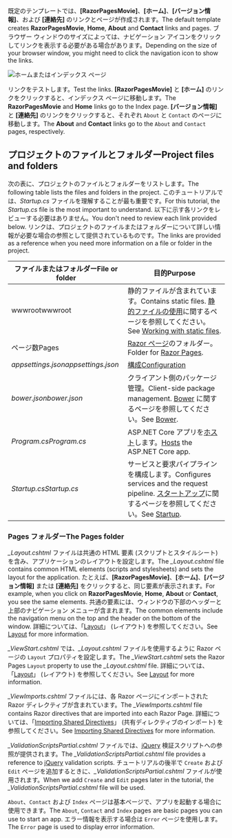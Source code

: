 <span data-ttu-id="3cc1c-101">既定のテンプレートでは、**[RazorPagesMovie]**、**[ホーム]**、**[バージョン情報]**、および **[連絡先]** のリンクとページが作成されます。</span><span class="sxs-lookup"><span data-stu-id="3cc1c-101">The default template creates **RazorPagesMovie**, **Home**, **About** and **Contact** links and pages.</span></span> <span data-ttu-id="3cc1c-102">ブラウザー ウィンドウのサイズによっては、ナビゲーション アイコンをクリックしてリンクを表示する必要がある場合があります。</span><span class="sxs-lookup"><span data-stu-id="3cc1c-102">Depending on the size of your browser window, you might need to click the navigation icon to show the links.</span></span>

![ホームまたはインデックス ページ](../../tutorials/razor-pages/razor-pages-start/_static/home2.png)

<span data-ttu-id="3cc1c-104">リンクをテストします。</span><span class="sxs-lookup"><span data-stu-id="3cc1c-104">Test the links.</span></span> <span data-ttu-id="3cc1c-105">**[RazorPagesMovie]** と **[ホーム]** のリンクをクリックすると、インデックス ページに移動します。</span><span class="sxs-lookup"><span data-stu-id="3cc1c-105">The **RazorPagesMovie** and **Home** links go to the Index page.</span></span> <span data-ttu-id="3cc1c-106">**[バージョン情報]** と **[連絡先]** のリンクをクリックすると、それぞれ `About` と `Contact` のページに移動します。</span><span class="sxs-lookup"><span data-stu-id="3cc1c-106">The **About** and **Contact** links go to the `About` and `Contact` pages, respectively.</span></span>

## <a name="project-files-and-folders"></a><span data-ttu-id="3cc1c-107">プロジェクトのファイルとフォルダー</span><span class="sxs-lookup"><span data-stu-id="3cc1c-107">Project files and folders</span></span>

<span data-ttu-id="3cc1c-108">次の表に、プロジェクトのファイルとフォルダーをリストします。</span><span class="sxs-lookup"><span data-stu-id="3cc1c-108">The following table lists the files and folders in the project.</span></span> <span data-ttu-id="3cc1c-109">このチュートリアルでは、*Startup.cs* ファイルを理解することが最も重要です。</span><span class="sxs-lookup"><span data-stu-id="3cc1c-109">For this tutorial, the *Startup.cs* file is the most important to understand.</span></span> <span data-ttu-id="3cc1c-110">以下に示す各リンクをレビューする必要はありません。</span><span class="sxs-lookup"><span data-stu-id="3cc1c-110">You don't need to review each link provided below.</span></span> <span data-ttu-id="3cc1c-111">リンクは、プロジェクトのファイルまたはフォルダーについて詳しい情報が必要な場合の参照として提供されているものです。</span><span class="sxs-lookup"><span data-stu-id="3cc1c-111">The links are provided as a reference when you need more information on a file or folder in the project.</span></span>

| <span data-ttu-id="3cc1c-112">ファイルまたはフォルダー</span><span class="sxs-lookup"><span data-stu-id="3cc1c-112">File or folder</span></span>              | <span data-ttu-id="3cc1c-113">目的</span><span class="sxs-lookup"><span data-stu-id="3cc1c-113">Purpose</span></span> |
| ----------------- | ------------ | 
| <span data-ttu-id="3cc1c-114">wwwroot</span><span class="sxs-lookup"><span data-stu-id="3cc1c-114">wwwroot</span></span> | <span data-ttu-id="3cc1c-115">静的ファイルが含まれています。</span><span class="sxs-lookup"><span data-stu-id="3cc1c-115">Contains static files.</span></span> <span data-ttu-id="3cc1c-116">[静的ファイルの使用](xref:fundamentals/static-files)に関するページを参照してください。</span><span class="sxs-lookup"><span data-stu-id="3cc1c-116">See [Working with static files](xref:fundamentals/static-files).</span></span> |
| <span data-ttu-id="3cc1c-117">ページ数</span><span class="sxs-lookup"><span data-stu-id="3cc1c-117">Pages</span></span> | <span data-ttu-id="3cc1c-118">[Razor ページ](xref:mvc/razor-pages/index)のフォルダー。</span><span class="sxs-lookup"><span data-stu-id="3cc1c-118">Folder for [Razor Pages](xref:mvc/razor-pages/index).</span></span> | 
| <span data-ttu-id="3cc1c-119">*appsettings.json*</span><span class="sxs-lookup"><span data-stu-id="3cc1c-119">*appsettings.json*</span></span> | [<span data-ttu-id="3cc1c-120">構成</span><span class="sxs-lookup"><span data-stu-id="3cc1c-120">Configuration</span></span>](xref:fundamentals/configuration) |
| <span data-ttu-id="3cc1c-121">*bower.json*</span><span class="sxs-lookup"><span data-stu-id="3cc1c-121">*bower.json*</span></span> | <span data-ttu-id="3cc1c-122">クライアント側のパッケージ管理。</span><span class="sxs-lookup"><span data-stu-id="3cc1c-122">Client-side package management.</span></span> <span data-ttu-id="3cc1c-123">[Bower](xref:client-side/bower) に関するページを参照してください。</span><span class="sxs-lookup"><span data-stu-id="3cc1c-123">See [Bower](xref:client-side/bower).</span></span>|
| <span data-ttu-id="3cc1c-124">*Program.cs*</span><span class="sxs-lookup"><span data-stu-id="3cc1c-124">*Program.cs*</span></span> | <span data-ttu-id="3cc1c-125">ASP.NET Core アプリを[ホスト](xref:fundamentals/hosting)します。</span><span class="sxs-lookup"><span data-stu-id="3cc1c-125">[Hosts](xref:fundamentals/hosting) the ASP.NET Core app.</span></span>|
| <span data-ttu-id="3cc1c-126">*Startup.cs*</span><span class="sxs-lookup"><span data-stu-id="3cc1c-126">*Startup.cs*</span></span> | <span data-ttu-id="3cc1c-127">サービスと要求パイプラインを構成します。</span><span class="sxs-lookup"><span data-stu-id="3cc1c-127">Configures services and the request pipeline.</span></span> <span data-ttu-id="3cc1c-128">[スタートアップ](xref:fundamentals/startup)に関するページを参照してください。</span><span class="sxs-lookup"><span data-stu-id="3cc1c-128">See [Startup](xref:fundamentals/startup).</span></span>|

### <a name="the-pages-folder"></a><span data-ttu-id="3cc1c-129">Pages フォルダー</span><span class="sxs-lookup"><span data-stu-id="3cc1c-129">The Pages folder</span></span>

<span data-ttu-id="3cc1c-130">*_Layout.cshtml* ファイルは共通の HTML 要素 (スクリプトとスタイルシート) を含み、アプリケーションのレイアウトを設定します。</span><span class="sxs-lookup"><span data-stu-id="3cc1c-130">The *_Layout.cshtml* file contains common HTML elements (scripts and stylesheets) and sets the layout for the application.</span></span> <span data-ttu-id="3cc1c-131">たとえば、**[RazorPagesMovie]**、**[ホーム]**、**[バージョン情報]** または **[連絡先]** をクリックすると、同じ要素が表示されます。</span><span class="sxs-lookup"><span data-stu-id="3cc1c-131">For example, when you click on **RazorPagesMovie**, **Home**, **About** or **Contact**, you see the same elements.</span></span> <span data-ttu-id="3cc1c-132">共通の要素には、ウィンドウの下部のヘッダーと上部のナビゲーション メニューが含まれます。</span><span class="sxs-lookup"><span data-stu-id="3cc1c-132">The common elements include the navigation menu on the top and the header on the bottom of the window.</span></span> <span data-ttu-id="3cc1c-133">詳細については、「[Layout](xref:mvc/views/layout)」 (レイアウト) を参照してください。</span><span class="sxs-lookup"><span data-stu-id="3cc1c-133">See [Layout](xref:mvc/views/layout) for more information.</span></span>

<span data-ttu-id="3cc1c-134">*_ViewStart.cshtml* では、*_Layout.cshtml* ファイルを使用するように Razor ページの `Layout` プロパティを設定します。</span><span class="sxs-lookup"><span data-stu-id="3cc1c-134">The *_ViewStart.cshtml* sets the Razor Pages `Layout` property to use the *_Layout.cshtml* file.</span></span> <span data-ttu-id="3cc1c-135">詳細については、「[Layout](xref:mvc/views/layout)」 (レイアウト) を参照してください。</span><span class="sxs-lookup"><span data-stu-id="3cc1c-135">See [Layout](xref:mvc/views/layout) for more information.</span></span>

<span data-ttu-id="3cc1c-136">*_ViewImports.cshtml* ファイルには、各 Razor ページにインポートされた Razor ディレクティブが含まれています。</span><span class="sxs-lookup"><span data-stu-id="3cc1c-136">The *_ViewImports.cshtml* file contains Razor directives that are imported into each Razor Page.</span></span> <span data-ttu-id="3cc1c-137">詳細については、「[Importing Shared Directives](xref:mvc/views/layout#importing-shared-directives)」 (共有ディレクティブのインポート) を参照してください。</span><span class="sxs-lookup"><span data-stu-id="3cc1c-137">See [Importing Shared Directives](xref:mvc/views/layout#importing-shared-directives) for more information.</span></span>

<span data-ttu-id="3cc1c-138">*_ValidationScriptsPartial.cshtml* ファイルでは、[jQuery](https://jquery.com/) 検証スクリプトへの参照が提供されます。</span><span class="sxs-lookup"><span data-stu-id="3cc1c-138">The *_ValidationScriptsPartial.cshtml* file provides a reference to [jQuery](https://jquery.com/) validation scripts.</span></span> <span data-ttu-id="3cc1c-139">チュートリアルの後半で `Create` および `Edit` ページを追加するときに、*_ValidationScriptsPartial.cshtml* ファイルが使用されます。</span><span class="sxs-lookup"><span data-stu-id="3cc1c-139">When we add `Create` and `Edit` pages later in the tutorial, the *_ValidationScriptsPartial.cshtml* file will be used.</span></span>

<span data-ttu-id="3cc1c-140">`About`、`Contact` および `Index` ページは基本ページで、アプリを起動する場合に使用できます。</span><span class="sxs-lookup"><span data-stu-id="3cc1c-140">The `About`, `Contact` and `Index` pages are basic pages you can use to start an app.</span></span> <span data-ttu-id="3cc1c-141">エラー情報を表示する場合は `Error` ページを使用します。</span><span class="sxs-lookup"><span data-stu-id="3cc1c-141">The `Error` page is used to display error information.</span></span>